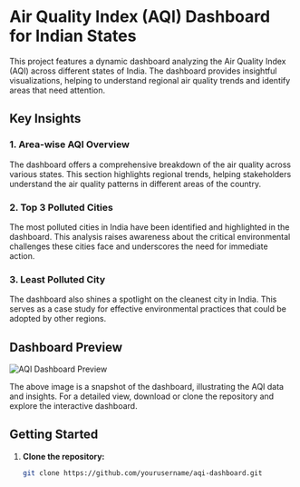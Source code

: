 # Air Quality Index (AQI) Dashboard for Indian States

This project features a dynamic dashboard analyzing the Air Quality Index (AQI) across different states of India. The dashboard provides insightful visualizations, helping to understand regional air quality trends and identify areas that need attention.

## Key Insights

### 1. Area-wise AQI Overview
The dashboard offers a comprehensive breakdown of the air quality across various states. This section highlights regional trends, helping stakeholders understand the air quality patterns in different areas of the country.

### 2. Top 3 Polluted Cities
The most polluted cities in India have been identified and highlighted in the dashboard. This analysis raises awareness about the critical environmental challenges these cities face and underscores the need for immediate action.

### 3. Least Polluted City
The dashboard also shines a spotlight on the cleanest city in India. This serves as a case study for effective environmental practices that could be adopted by other regions.

## Dashboard Preview

![AQI Dashboard Preview](https://github.com/Amlansutradhar/POWER-BI-DASHBOARD/blob/main/AIR%20QUALITY%20INDEX%20DASHBOARD%20USING%20POWER-BI_1.jpg)

The above image is a snapshot of the dashboard, illustrating the AQI data and insights. For a detailed view, download or clone the repository and explore the interactive dashboard.

## Getting Started

1. **Clone the repository:**
   ```bash
   git clone https://github.com/yourusername/aqi-dashboard.git

